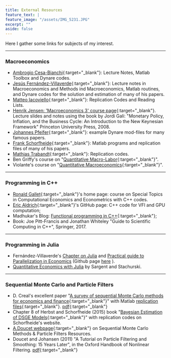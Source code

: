 ```yaml
---
title: External Resources
feature_text: |
feature_image: "/assets/IMG_5231.JPG"
excerpt: ""
aside: false
---
```


Here I gather some links for subjects of my interest.

___

### Macroeconomics

- [Ambrogio Cesa-Bianchi](https://sites.google.com/site/ambropo/home){:target="_blank"}: Lecture Notes, Matlab Toolbox and Dynare codes.
- [Jesús Fernández-Villaverde](https://www.sas.upenn.edu/~jesusfv/index.html){:target="_blank"}: Lecture notes in Macroeconomics and Methods ind Macroeconomics, Matlab routines, and Dynare codes for the solution and estimation of many of his papers.
- [Matteo Iacoviello](https://www2.bc.edu/matteo-iacoviello/){:target="_blank"}: Replication Codes and Reading Lists.
- [Henrik Jensen: 'Macroeconomics 3' course page](http://web.econ.ku.dk/personal/henrikj/makok3_2012/){:target="_blank"}. Lecture slides and notes using the book by Jordi Galí: "Monetary Policy, Inflation, and the Business Cycle: An Introduction to the New Keynesian Framework" Princeton University Press, 2008.  
- [Johannes Pfeifer](https://sites.google.com/site/pfeiferecon/dynare){:target="_blank"}: example Dynare mod-files for many famous papers.
- [Frank Schorfheide](https://web.sas.upenn.edu/schorf/){:target="_blank"}: Matlab programs and replication files of many of his papers.
- [Mathias Trabandt](https://sites.google.com/site/mathiastrabandt/home/research){:target="_blank"}: Replication codes.
- Ben Griffy's course on "[Quantitative Macro-Labor](https://www.bengriffy.com/teaching/ph-d-topics-quantitative-macro-labor/){:target="_blank"}".
- Violante's course on "[Quantitative Macroeconomics](https://sites.google.com/a/nyu.edu/glviolante/teaching/quantmacro){:target="_blank"}".

___

### Programming in C++
- [Ronald Gallet](http://www.aronaldg.org){:target="_blank"}'s home page: course on Special Topics in Computational Economics and Econometrics with C++ codes.
- [Eric Aldrich](https://github.com/ealdrich){:target="_blank"}'s GitHub page: C++ code for VFI and GPU computation;
- Madhukar's Blog: [Functional programming in C++](http://blog.madhukaraphatak.com/functional-programming-in-c++/){:target="_blank"};
- Book: Joe Pitt-Francis and Jonathan Whiteley "Guide to Scientific Computing in C++", Springer, 2017.

___

### Programming in Julia
- Fernández-Villaverde's <a href="https://www.sas.upenn.edu/~jesusfv/Chapter_HPC_8_Julia.pdf" target="_blank">Chapter on Julia</a> and <a href="https://www.sas.upenn.edu/~jesusfv/Guide_Parallel.pdf" target="_blank">Practical guide to Parallelization in Economics</a> (Github page <a href="https://github.com/davidzarruk/Parallel_Computing" target="_blank"> here</a> ).
- <a href="https://lectures.quantecon.org/jl/" target="_blank">Quantitative Economics with Julia</a> by Sargent and Stachurski.

___

### Sequential Monte Carlo and Particle Filters
- D. Creal's excellent paper "[A survey of sequential Monte Carlo methods for economics and finance](https://www.tandfonline.com/doi/abs/10.1080/07474938.2011.607333){:target="_blank"}" with Matlab [replication files](https://drive.google.com/file/d/1XfiBqUFXD9E_mif3Y6a01qOX6EwXzile/view){:target="_blank"}. [pdf](https://drive.google.com/file/d/1aKwelU2x1-jKDbU1sVT1sggwgosrc-Hz/view){:target="_blank"}
- Chapter 8 of Herbst and Schorfheide (2015) book "[Bayesian Estimation of DSGE Models](https://web.sas.upenn.edu/schorf/companion-web-site-bayesian-estimation-of-dsge-models/){:target="_blank"}" with replication codes on Schorfheide's website.
- [A.Doucet webpage](http://www.stats.ox.ac.uk/~doucet/smc_resources.html){:target="_blank"} on Sequential Monte Carlo Methods & Particle Filters Resources.
- Doucet and Johansen (2011) "A Tutorial on Particle Filtering and Smoothing: 15 Years Later", in the Oxford Handbook of Nonlinear Filtering. [pdf](http://www.stats.ox.ac.uk/~doucet/doucet_johansen_tutorialPF2011.pdf){:target="_blank"}
